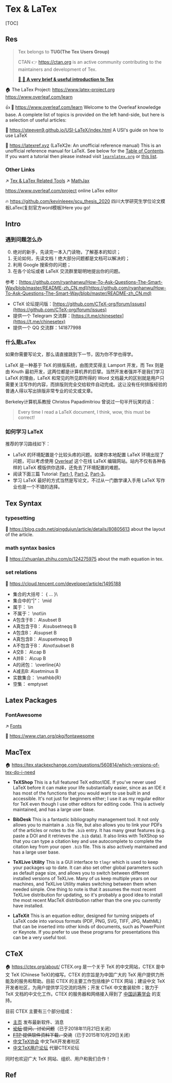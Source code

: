 # Tex & LaTex

[TOC]



## Res
> Tex belongs to **TUG(The Tex Users Group)**
> 
> CTAN 👉  https://ctan.org is an active community contributing to the maintainers and development of Tex. 
> 
> [📌 📌 **A very brief & useful introduction to Tex**](https://liam.page/2014/09/08/latex-introduction/)

🏠 The LaTex Project: https://www.latex-project.org
https://www.overleaf.com/learn

👍 📂 https://www.overleaf.com/learn
Welcome to the Overleaf knowledge base. A complete list of topics is provided on the left hand-side, but here is a selection of useful articles:

📂 https://steeven9.github.io/USI-LaTeX/index.html
A USI's guide on how to use LaTeX

📂 https://latexref.xyz (LaTeX2e: An unofficial reference manual)
This is an unofficial reference manual for LaTeX. See below for the [Table of Contents](https://latexref.xyz/#SEC_Overview). If you want a tutorial then please instead visit [`learnlatex.org`](https://www.learnlatex.org/) or [this list](https://ctan.org/topic/tut-latex).


### Other Links
↗ [Tex & LaTex Related Tools](../../../../Software%20Engineering/CASE%20(Computer-Aided%20Software%20Engineering)%20Tools/Integrated%20CASE%20Tools/Docs%20Tools/Tex%20&%20LaTex%20Related%20Tools/Tex%20&%20LaTex%20Related%20Tools.md)
↗ [MathJax](../../../../Software%20Engineering/Web%20Development/🖥️%20Web%20FrontEnd%20Dev/📌%20Web%20Frontend%20Basics/Frontend%20JS%20Techniques/JS%20Gadgets/MathJax.md)

https://www.overleaf.com/project
online LaTex editor

🔥 https://github.com/kevinleeex/scu_thesis_2020
四川大学研究生学位论文模板LaTex(复刻官方word模板)Here you go!



## Intro
### 遇到问题怎么办
0. 绝对的新手，先读完一本入门读物，了解基本的知识；
1. 无论如何，先读文档！绝大部分问题都是文档可以解决的；
2. 利用 Google 搜索你的问题；
3. 在各个论坛或者 LaTeX 交流群里聪明地提出你的问题。

参考：[https://github.com/ryanhanwu/How-To-Ask-Questions-The-Smart-Way/blob/master/README-zh_CN.md](https://github.com/ryanhanwu/How-To-Ask-Questions-The-Smart-Way/blob/master/README-zh_CN.md)

- CTeX 论坛提问版：[https://github.com/CTeX-org/forum/issues](https://github.com/CTeX-org/forum/issues)
- 提供一个 Telegram 交流群：[https://t.me/chinesetex](https://t.me/chinesetex)
- 提供一个 QQ 交流群：141877998


### 什么是LaTex
如果你需要写论文，那么请直接跳到下一节，因为你不学也得学。

LaTeX 是一种基于 TeX 的排版系统，由图灵奖得主 Lamport 开发，而 Tex 则是由 Knuth 最初开发，这两位都是计算机界的巨擘。当然开发者强并不是我们学习 LaTeX 的理由，LaTeX 和常见的所见即所得的 Word 文档最大的区别就是用户只需要关注写作的内容，而排版则完全交给软件自动完成。这让没有任何排版经验的普通人得以写出排版非常专业的论文或文章。

Berkeley计算机系教授 Christos Papadimitriou 曾说过一句半开玩笑的话：

> Every time I read a LaTeX document, I think, wow, this must be correct!


### 如何学习 LaTeX
推荐的学习路线如下：
- LaTeX 的环境配置是个比较头疼的问题。如果你本地配置 LaTeX 环境出现了问题，可以考虑使用 [Overleaf](https://www.overleaf.com/) 这个在线 LaTeX 编辑网站。站内不仅有各种各样的 LaTeX 模版供你选择，还免去了环境配置的难题。
- 阅读下面三篇 Tutorial: [Part-1](https://www.overleaf.com/latex/learn/free-online-introduction-to-latex-part-1), [Part-2](https://www.overleaf.com/latex/learn/free-online-introduction-to-latex-part-2), [Part-3](https://www.overleaf.com/latex/learn/free-online-introduction-to-latex-part-3)。
- 学习 LaTeX 最好的方式当然是写论文，不过从一门数学课入手用 LaTeX 写作业也是一个不错的选择。



## Tex Syntax
### typesetting
🔗 https://blog.csdn.net/qingdujun/article/details/80805613
about the layout of the article. 


### math syntax basics
🔗 https://zhuanlan.zhihu.com/p/124275975
about the math equation in tex.


### set relations
🔗 https://cloud.tencent.com/developer/article/1495188

- 集合的大括号： \{ ... }\
- 集合中的“|”： \mid
- 属于： \in
- 不属于： \not\in
- A包含于B： A\subset B
- A真包含于B： A\subsetneqq B
- A包含B： A\supset B
- A真包含B： A\supsetneqq B
- A不包含于B： A\not\subset B
- A交B： A\cap B
- A并B： A\cup B
- A的闭包： \overline{A}
- A减去B: A\setminus B
- 实数集合： \mathbb{R}
- 空集： emptyset



## Latex Packages
### FontAwesome
↗ [Fonts](../../../../Software%20Engineering/Web%20Development/🖥️%20Web%20FrontEnd%20Dev/📌%20Web%20Frontend%20Basics/Frontend%20JS%20Techniques/Graphics%20&%20Design/Fonts.md)

🔗 https://www.ctan.org/pkg/fontawesome



## MacTex
🏠 https://tex.stackexchange.com/questions/560814/which-versions-of-tex-do-i-need

- **TeXShop** This is a full featured TeX editor/IDE. If you've never used LaTeX before it can make your life substantially easier, since as an IDE it has most of the functions that you would want to use built in and accessible. It's not just for beginners either; I use it as my regular editor for TeX even though I use other editors for editing code. This is actively maintained, and has a large user base. 

- **BibDesk** This is a fantastic bibliography management tool. It not only allows you to maintain a `.bib` file, but also allows you to link your PDFs of the articles or notes to the `.bib` entry. It has many great features (e.g. paste a DOI and it retrieves the `.bib` data). It also links with TeXShop so that you can type a citation key and use autocomplete to complete the citation key from your open `.bib` file. This is also actively maintained and has a large user base.
 
- **TeXLive Utility** This is a GUI interface to `tlmgr` which is used to keep your packages up to date. It can also set other global parameters such as default page size, and allows you to switch between different installed versions of TeXLive. Many of us keep multiple years on our machines, and TeXLive Utility makes switching between them when needed simple. One thing to note is that it assumes the most recent TeXLive distribution for updating, so it's probably a good idea to install the most recent MacTeX distribution rather than the one you currently have installed.

- **LaTeXit** This is an equation editor, designed for turning snippets of LaTeX code into various formats (PDF, PNG, SVG, TIFF, JPG, MathML) that can be inserted into other kinds of documents, such as PowerPoint or Keynote. If you prefer to use these programs for presentations this can be a very useful tool.



## CTeX
🏠 https://ctex.org/about/
CTEX.org 是一个关于 TeX 的中文网站，CTEX 是中文 TeX (Chinese TeX)的缩写。CTEX 的宗旨是为中国广大的 TeX 用户提供力所能及的服务和帮助。目前 CTEX 的主要工作包括维护 CTEX 网站；建设中文 TeX 开发者社区，为用户提供学习交流的场所；开发 CTeX 中文套装软件；致力于 TeX 文档的中文化工作。CTEX 的服务器和网络接入得到了 [中国运筹学会](https://www.orsc.org.cn/) 的支持。

目前 CTEX 主要有三个部分组成：

- [主页](https://ctex.org/) 发布最新软件、消息
- ~~[论坛](http://bbs.ctex.org/) 提问、讨论问题~~（已于2018年11月21日关闭）
- ~~[FTP](ftp://ftp.ctex.org/) 提供软件资料下载、交流~~（已于2015年10月29日关闭）
- [中文TeX协会](https://github.com/CTeX-org) 中文TeX开发者社区
- [中文TeX用户论坛](https://github.com/CTeX-org/forum) 代替CTEX论坛

同时也欢迎广大 TeX 网站、组织、用户和我们合作！



## Ref
[LaTex支持中文的三种方式 | CSDN]: http://t.csdnimg.cn/UvhOd
[LaTeX Error: File `ctex.sty' not found | StackExchange]: https://tex.stackexchange.com/q/687540/312951
[How do I add a .sty file to my MacTeX/TeXShop installation? | StackExchange]: https://tex.stackexchange.com/q/10252/312951

[LaTex输入中文英文混排 | CSDN]: http://t.csdnimg.cn/xnwFP
[LaTeX支持中文英文混排编译的三种方式-Slager - 中奥智能SINOAUS的文章 - 知乎]: https://zhuanlan.zhihu.com/p/381759570
